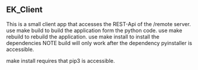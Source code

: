 ## EK_Client

This is a small client app that accesses the REST-Api of the /remote server.
use make build to build the application form the python code.
use make rebuild to rebuild the application.
use make install to install the dependencies NOTE build will only work after the dependency pyinstaller is accessible.

make install requires that pip3 is accessible.